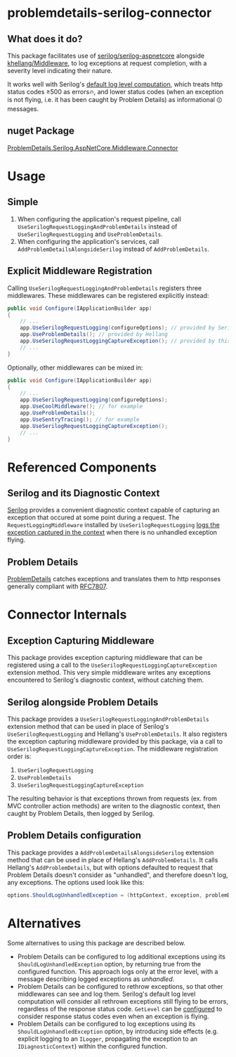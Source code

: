 # problemdetails-serilog-connector

## What does it do?

This package facilitates use of [serilog/serilog-aspnetcore](https://github.com/serilog/serilog-aspnetcore) alongside [khellang/Middleware](https://github.com/khellang/Middleware), to log exceptions at request completion, with a severity level indicating their nature.

It works well with Serilog's [default log level computation](https://github.com/serilog/serilog-aspnetcore/blob/dev/src/Serilog.AspNetCore/AspNetCore/RequestLoggingOptions.cs#L30), which treats http status codes ≥500 as errors🔥, and lower status codes (when an exception is not flying, i.e. it has been caught by Problem Details) as informational `🛈` messages.

## nuget Package

[ProblemDetails.Serilog.AspNetCore.Middleware.Connector](https://www.nuget.org/packages/ProblemDetails.Serilog.AspNetCore.Middleware.Connector/)


# Usage

## Simple

1) When configuring the application's request pipeline, call `UseSerilogRequestLoggingAndProblemDetails` instead of `UseSerilogRequestLogging` and `UseProblemDetails`.
1) When configuring the application's services, call `AddProblemDetailsAlongsideSerilog` instead of `AddProblemDetails`.

## Explicit Middleware Registration

Calling `UseSerilogRequestLoggingAndProblemDetails` registers three middlewares. These middlewares can be registered explicitly instead:

```csharp
public void Configure(IApplicationBuilder app)
{
    // ...
    app.UseSerilogRequestLogging(configureOptions); // provided by Serilog
    app.UseProblemDetails(); // provided by Hellang
    app.UseSerilogRequestLoggingCaptureException(); // provided by this package
    // ...
}
```

Optionally, other middlewares can be mixed in:

```csharp
public void Configure(IApplicationBuilder app)
{
    // ...
    app.UseSerilogRequestLogging(configureOptions);
    app.UseCoolMiddleware(); // for example
    app.UseProblemDetails();
    app.UseSentryTracing(); // for example
    app.UseSerilogRequestLoggingCaptureException();
    // ...
}
```


# Referenced Components
## Serilog and its Diagnostic Context

[Serilog](https://github.com/serilog/serilog-aspnetcore) provides a convenient diagnostic context capable of capturing an exception that occured at some point during a request. The `RequestLoggingMiddleware` installed by `UseSerilogRequestLogging` [logs the exception captured in the context](https://github.com/serilog/serilog-aspnetcore/issues/270) when there is no unhandled exception flying.

## Problem Details

[ProblemDetails](https://github.com/khellang/Middleware) catches exceptions and translates them to http responses generally compliant with [RFC7807](https://www.rfc-editor.org/rfc/rfc7807).


# Connector Internals
## Exception Capturing Middleware

This package provides exception capturing middleware that can be registered using a call to the `UseSerilogRequestLoggingCaptureException` extension method. This very simple middleware writes any exceptions encountered to Serilog's diagnostic context, without catching them.

## Serilog alongside Problem Details

This package provides a `UseSerilogRequestLoggingAndProblemDetails` extension method that can be used in place of Serilog's `UseSerilogRequestLogging` and Hellang's `UseProblemDetails`. It also registers the exception capturing middleware provided by this package, via a call to `UseSerilogRequestLoggingCaptureException`. The middleware registration order is:

1) `UseSerilogRequestLogging`
1) `UseProblemDetails`
1) `UseSerilogRequestLoggingCaptureException`

The resulting behavior is that exceptions thrown from requests (ex. from MVC controller action methods) are writen to the diagnostic context, then caught by Problem Details, then logged by Serilog.

## Problem Details configuration

This package provides a `AddProblemDetailsAlongsideSerilog` extension method that can be used in place of Hellang's `AddProblemDetails`. It calls Hellang's `AddProblemDetails`, but with options defaulted to request that Problem Details doesn't consider as "unhandled", and therefore doesn't log, any exceptions. The options used look like this:

```csharp
options.ShouldLogUnhandledException = (httpContext, exception, problemDetails) => false;
```


# Alternatives

Some alternatives to using this package are described below.
 - Problem Details can be configured to log additional exceptions using its `ShouldLogUnhandledException` option, by returning true from the configured function. This approach logs only at the error level, with a message describing logged exceptions as _unhandled_.
 - Problem Details can be configured to rethrow exceptions, so that other middlewares can see and log them. Serilog's default log level computation will consider all rethrown exceptions still flying to be errors, regardless of the response status code. `GetLevel` can be [configured](https://github.com/serilog/serilog-aspnetcore/blob/dev/src/Serilog.AspNetCore/AspNetCore/RequestLoggingOptions.cs#L66) to consider response status codes even when an exception is flying.
 - Problem Details can be configured to log exceptions using its `ShouldLogUnhandledException` option, by introducing side effects (e.g. explicit logging to an `ILogger`, propagating the exception to an `IDiagnosticContext`) within the configured function.